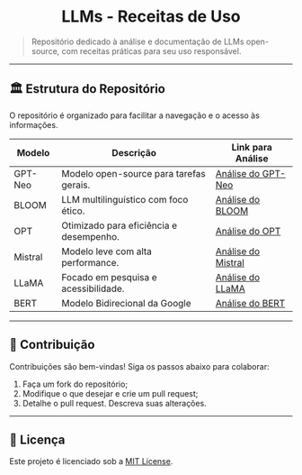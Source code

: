 <h1 align="center">LLMs - Receitas de Uso</h1>

> Repositório dedicado à análise e documentação de LLMs open-source, com receitas práticas para seu uso responsável.

---
## 🏛️ Estrutura do Repositório

O repositório é organizado para facilitar a navegação e o acesso às informações.

| Modelo                     | Descrição                                       | Link para Análise                                                           |
|----------------------------|-------------------------------------------------|-----------------------------------------------------------------------------|
| GPT-Neo                    | Modelo open-source para tarefas gerais.         | [Análise do GPT-Neo](./modelos/GPTNeo.md)                                   |
| BLOOM                      | LLM multilinguístico com foco ético.            | [Análise do BLOOM](./modelos/BLOOM.md)                                      |
| OPT                        | Otimizado para eficiência e desempenho.         | [Análise do OPT](./modelos/OPT.md)                                          |
| Mistral                    | Modelo leve com alta performance.               | [Análise do Mistral](./modelos/Mistral.md)                                  |
| LLaMA                      | Focado em pesquisa e acessibilidade.            | [Análise do LLaMA](./modelos/LLaMA.md)                                      |
| BERT                       | Modelo Bidirecional da Google                   | [Análise do BERT](./modelos/BERT.md)                                        |

---
## 🤝 Contribuição

Contribuições são bem-vindas! Siga os passos abaixo para colaborar:  

1. Faça um fork do repositório;  
2. Modifique o que desejar e crie um pull request;
3. Detalhe o pull request. Descreva suas alterações.

---
## 📜 Licença

Este projeto é licenciado sob a [MIT License](LICENSE).
